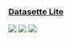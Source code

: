 ### [Datasette Lite](https://github.com/simonw/datasette-lite)

![](https://img.shields.io/github/license/simonw/datasette-lite?label=&style=flat-square) [![](https://img.shields.io/github/last-commit/scillidan/datasette-lite/main?label=&style=flat-square)](https://github.com/scillidan/datasette-lite) ![](https://img.shields.io/badge/GitHub%20Pages-121013?logo=github&logoColor=white)